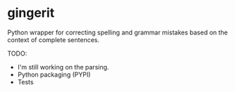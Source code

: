 gingerit
========

Python wrapper for correcting spelling and grammar mistakes based on the context of complete sentences.


TODO:

 - I'm still working on the parsing. 
 - Python packaging (PYPI)
 - Tests
